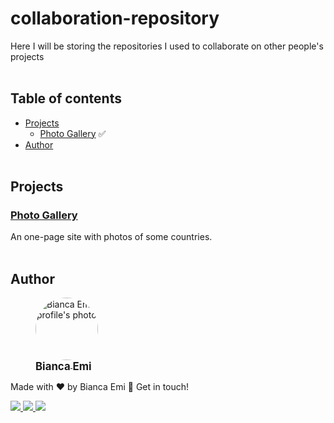 # collaboration-repository
Here I will be storing the repositories I used to collaborate on other people's projects
<br/><br/>
## Table of contents
- [Projects](#projects)
    - [Photo Gallery](#photo-gallery) ✅
- [Author](#author)
<br/><br/>

## Projects
### <a href="" target="_blank">Photo Gallery</a>
An one-page site with photos of some countries.
<br/><br/>


## Author
<div sytle="display: inline-block;">
    <figure>
        <a href="https://github.com/bemibrando" target="_blank">
            <img style="border-radius: 50%;" src="https://avatars.githubusercontent.com/u/102377919?v=4" width="100px" alt="Bianca Emi profile's photo"> <br />
            <sub style="text-align: center; font-size: 1.2em;"><b>Bianca Emi</b></sub>
        </a>
    </figure>
    <p>Made with ♥ by Bianca Emi 👋 Get in touch!</p>
    <div align="start">
        <a href="https://www.linkedin.com/in/bianca-emi/" target="_blank">
            <img src="https://img.shields.io/badge/LinkedIn-0077B5?style=for-the-badge&logo=linkedin&logoColor=white">
        </a>   
        <a href="https://twitter.com/bemibrando" target="_blank">
            <img src="https://img.shields.io/badge/Twitter-1DA1F2?style=for-the-badge&logo=twitter&logoColor=white">
        </a>   
        <a href="mailto: bemi.brando@outlook.com">
            <img src="https://img.shields.io/badge/Gmail-D14836?style=for-the-badge&logo=bemi.brando@outlook.com&logoColor=white">
        </a><br/>
    </div>
</div>
